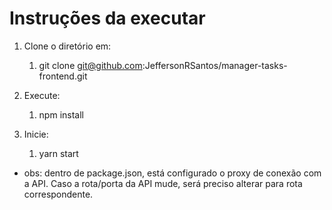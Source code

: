 # Instruções da executar

1. Clone o diretório em:
    1. git clone git@github.com:JeffersonRSantos/manager-tasks-frontend.git

2. Execute:
    1. npm install

3. Inicie:
    1. yarn start

* obs: dentro de package.json, está configurado o proxy de conexão com a API. Caso a rota/porta da API mude, será preciso alterar para rota correspondente.


